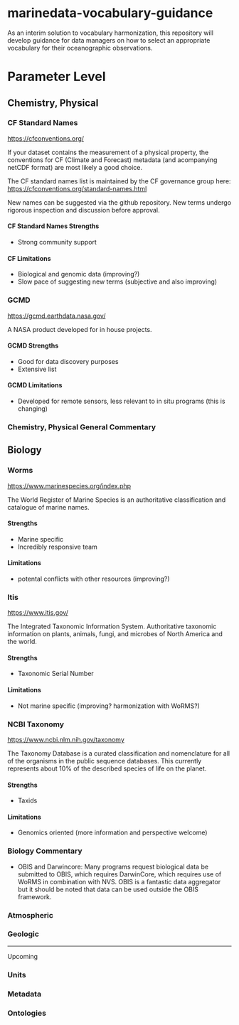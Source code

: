 # marinedata-vocabulary-guidance
As an interim solution to vocabulary harmonization, this repository will develop guidance for data managers on how to select an appropriate vocabulary for their oceanographic observations.





Parameter Level
===============

## Chemistry, Physical

### CF Standard Names

https://cfconventions.org/

If your dataset contains the measurement of a physical property, the conventions for CF (Climate and Forecast) metadata (and acompanying netCDF format) are most likely a good choice.

The CF standard names list is maintained by the CF governance group here:
https://cfconventions.org/standard-names.html

New names can be suggested via the github repository. New terms undergo rigorous inspection and discussion before approval.


#### CF Standard Names Strengths

- Strong community support

#### CF Limitations

- Biological and genomic data (improving?)
- Slow pace of suggesting new terms (subjective and also improving)


### GCMD

https://gcmd.earthdata.nasa.gov/

A NASA product developed for in house projects.



#### GCMD Strengths

- Good for data discovery purposes
- Extensive list


#### GCMD Limitations

- Developed for remote sensors, less relevant to in situ programs (this is changing)


### Chemistry, Physical General Commentary




## Biology

### Worms

https://www.marinespecies.org/index.php

The World Register of Marine Species is an authoritative classification and catalogue of marine names.


#### Strengths

- Marine specific
- Incredibly responsive team


#### Limitations

- potental conflicts with other resources (improving?)


### Itis

https://www.itis.gov/

The Integrated Taxonomic Information System. Authoritative taxonomic information on plants, animals, fungi, and microbes of North America and the world.


#### Strengths

- Taxonomic Serial Number

#### Limitations

- Not marine specific (improving? harmonization with WoRMS?)


### NCBI Taxonomy

https://www.ncbi.nlm.nih.gov/taxonomy

The Taxonomy Database is a curated classification and nomenclature for all of the organisms in the public sequence databases. This currently represents about 10% of the described species of life on the planet.


#### Strengths

- Taxids

#### Limitations

- Genomics oriented (more information and perspective welcome)


### Biology Commentary


- OBIS and Darwincore: Many programs request biological data be submitted to OBIS, which requires DarwinCore, which requires use of WoRMS in combination with NVS. OBIS is a fantastic data aggregator but it should be noted that data can be used outside the OBIS framework.


### Atmospheric



### Geologic








------------------ 
Upcoming

### Units

### Metadata

### Ontologies
